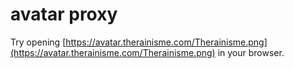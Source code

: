 # avatar proxy

Try opening [https://avatar.therainisme.com/Therainisme.png](https://avatar.therainisme.com/Therainisme.png) in your browser.